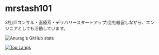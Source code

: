 # mrstash101
3社(ITコンサル・医療系・デリバリースタートアップ)会社経営しながら、エンジニアとしても活動しています。

![Anurag's GitHub stats](https://github-readme-stats.vercel.app/api?username=mrstash101&count_private=true)

[![Top Langs](https://github-readme-stats.vercel.app/api/top-langs/?username=mrstash101)](https://github.com/mrstash101/github-readme-stats)

